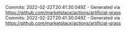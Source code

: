 Commits: 2022-02-22T20:41:30.049Z - Generated via https://github.com/marketplace/actions/artificial-grass
<br>
Commits: 2022-02-22T20:41:30.049Z - Generated via https://github.com/marketplace/actions/artificial-grass
<br>
